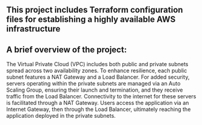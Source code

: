 ## This project includes Terraform configuration files for establishing a highly available AWS infrastructure

## A brief overview of the project: 
The Virtual Private Cloud (VPC) includes both public and private subnets spread across two availability zones. To enhance resilience, each public subnet features a NAT Gateway and a Load Balancer. For added security, servers operating within the private subnets are managed via an Auto Scaling Group, ensuring their launch and termination, and they receive traffic from the Load Balancer. Connectivity to the internet for these servers is facilitated through a NAT Gateway. Users access the application via an Internet Gateway, then through the Load Balancer, ultimately reaching the application deployed in the private subnets.
